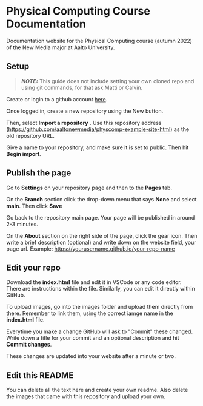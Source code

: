 # Physical Computing Course Documentation

Documentation website for the Physical Computing course (autumn 2022) of the New Media major at Aalto University.

## Setup

> **_NOTE:_** This guide does not include setting your own cloned repo and using git commands, for that ask Matti or Calvin.

Create or login to a github account [here](https://github.com/login).

Once logged in, create a new repository using the New button.

Then, select **Import a repository**
.
Use this repository address (https://github.com/aaltonewmedia/physcomp-example-site-html) as the old repository URL.

Give a name to your repository, and make sure it is set to public. Then hit **Begin import**.

## Publish the page

Go to **Settings** on your repository page and then to the **Pages** tab.

On the **Branch** section click the drop-down menu that says **None** and select **main**. Then click **Save**

Go back to the repository main page. Your page will be published in around 2-3 minutes.

On the **About** section on the right side of the page, click the gear icon. Then write a brief description (optional) and write down on the website field, your page url. Example: https://yourusername.github.io/your-repo-name

## Edit your repo

Download the **index.html** file and edit it in VSCode or any code editor. There are instructions within the file. Similarly, you can edit it directly within GitHub.

To upload images, go into the images folder and upload them directly from there. Remember to link them, using the correct iamge name in the **index.html** file.

Everytime you make a change GitHub will ask to "Commit" these changed. Write down a title for your commit and an optional description and hit **Commit changes**.

These changes are updated into your website after a minute or two.

## Edit this README

You can delete all the text here and create your own readme. Also delete the images that came with this repository and upload your own.
